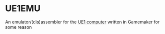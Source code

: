# UE1EMU

An emulator/(dis)assembler for the [UE1 computer](https://github.com/Nakazoto/UEVTC/tree/main/UE1) written in Gamemaker for some reason
